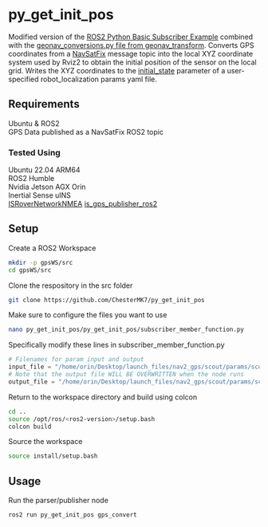 # py_get_init_pos

Modified version of the [ROS2 Python Basic Subscriber Example](https://docs.ros.org/en/humble/Tutorials/Beginner-Client-Libraries/Writing-A-Simple-Py-Publisher-And-Subscriber.html) combined with the [geonav_conversions.py file from geonav_transform](https://github.com/bsb808/geonav_transform/blob/master/src/geonav_transform/geonav_conversions.py). Converts GPS coordinates from a [NavSatFix](https://github.com/ros2/common_interfaces/blob/rolling/sensor_msgs/msg/NavSatFix.msg) message topic into the local XYZ coordinate system used by Rviz2 to obtain the initial position of the sensor on the local grid. Writes the XYZ coordinates to the [initial_state](https://docs.ros.org/en/noetic/api/robot_localization/html/state_estimation_nodes.html#initial-state) parameter of a user-specified robot_localization params yaml file.

## Requirements

Ubuntu & ROS2    
GPS Data published as a NavSatFix ROS2 topic 

### Tested Using

Ubuntu 22.04 ARM64    
ROS2 Humble    
Nvidia Jetson AGX Orin    
Inertial Sense uINS    
[ISRoverNetworkNMEA](https://github.com/arcater/ISRoverNetworkNMEA)
[is_gps_publisher_ros2](https://github.com/ChesterMK7/is_gps_publisher_ros2)    

## Setup

Create a ROS2 Workspace

``` bash
mkdir -p gpsWS/src
cd gpsWS/src
```

Clone the respository in the src folder

``` bash
git clone https://github.com/ChesterMK7/py_get_init_pos
```

Make sure to configure the files you want to use

``` bash
nano py_get_init_pos/py_get_init_pos/subscriber_member_function.py
```

Specifically modify these lines in subscriber_member_function.py

``` python
# Filenames for param input and output
input_file = "/home/orin/Desktop/launch_files/nav2_gps/scout/params/scout_dual_ekf_navsat_params.backup.yaml"
# Note that the output file WILL BE OVERWRITTEN when the node runs
output_file = "/home/orin/Desktop/launch_files/nav2_gps/scout/params/scout_dual_ekf_navsat_params.yaml"
```

Return to the workspace directory and build using colcon

``` bash
cd ..
source /opt/ros/<ros2-version>/setup.bash
colcon build
```

Source the workspace

``` bash
source install/setup.bash
```

## Usage

Run the parser/publisher node

``` bash
ros2 run py_get_init_pos gps_convert
```
